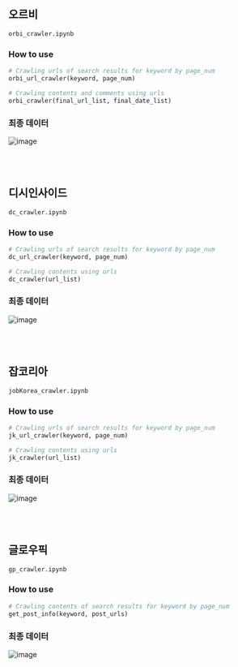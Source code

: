 ## 오르비

`orbi_crawler.ipynb`

### How to use 

```python
# Crawling urls of search results for keyword by page_num
orbi_url_crawler(keyword, page_num)

# Crawling contents and comments using urls
orbi_crawler(final_url_list, final_date_list)
```

### 최종 데이터
![image](https://user-images.githubusercontent.com/60679596/156315551-c4d2e713-361d-4028-9ba2-6ccd68fa0373.png)  

<br/>
  <br/> 
  
## 디시인사이드 
`dc_crawler.ipynb`

### How to use 

```python
# Crawling urls of search results for keyword by page_num
dc_url_crawler(keyword, page_num)

# Crawling contents using urls
dc_crawler(url_list)
```

### 최종 데이터 
![image](https://user-images.githubusercontent.com/60679596/156315810-aec870ad-4116-4a48-a0e9-d78a260f2b3a.png)  

  
  <br/>
   <br/>
  
## 잡코리아 

`jobKorea_crawler.ipynb`

### How to use 

```python
# Crawling urls of search results for keyword by page_num
jk_url_crawler(keyword, page_num)

# Crawling contents using urls
jk_crawler(url_list)
```


### 최종 데이터 
![image](https://user-images.githubusercontent.com/60679596/156315966-948d9a92-cb0a-4cb5-b715-165722d17fea.png)  

  
  <br/>
   <br/>
  
## 글로우픽 

`gp_crawler.ipynb`


### How to use 

```python
# Crawling contents of search results for keyword by page_num
get_post_info(keyword, post_urls)
```

### 최종 데이터 
![image](https://user-images.githubusercontent.com/60679596/156319114-523d0c46-60f6-4384-8df9-de55cbff7c34.png)
